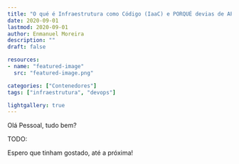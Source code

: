 ```yaml
---
title: "O qué é Infraestrutura como Código (IaaC) e PORQUÉ devias de APRENDE-LÔ"
date: 2020-09-01
lastmod: 2020-09-01
author: Enmanuel Moreira
description: ""
draft: false

resources:
- name: "featured-image"
  src: "featured-image.png"

categories: ["Contenedores"]
tags: ["infraestrutura", "devops"]

lightgallery: true
---
```


<!--more-->

Olá Pessoal, tudo bem?

TODO:

Espero que tinham gostado, até a próxima!
